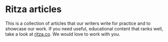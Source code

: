 # Ritza articles

This is a collection of articles that our writers write for practice and to showcase our work. If you need useful, educational content that ranks well, take a look at [ritza.co](https://ritza.co). We would love to work with you.
